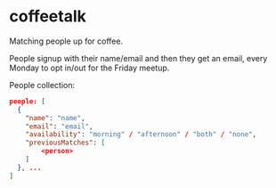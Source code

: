 # coffeetalk
Matching people up for coffee.

People signup with their name/email and then they get an email, every Monday to opt in/out for the Friday meetup.


People collection:

```json
people: [
  {
    "name": "name",
    "email": "email",
    "availability": "morning" / "afternoon" / "both" / "none",
    "previousMatches": [
        <person>
    ]
  }, ...
]
```
